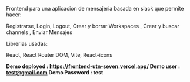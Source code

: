 Frontend para una aplicacion de mensajeria basada en slack que permite hacer:

Registrarse,
Login,
Logout,
Crear y borrar Workspaces ,
Crear y buscar channels ,
Enviar Mensajes


Librerias usadas:

React,
React Router DOM,
Vite,
React-icons

**Demo deployed : https://frontend-utn-seven.vercel.app/
Demo user : test@gmail.com
Demo Password : test**
